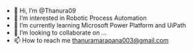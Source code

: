 - 👋 Hi, I’m @Thanura09
- 👀 I’m interested in Robotic Process Automation
- 🌱 I’m currently learning Microsoft Power Platform and UiPath
- 💞️ I’m looking to collaborate on ...
- 📫 How to reach me thanuramarapana003@gmail.com

<!---
Thanura09/Thanura09 is a ✨ special ✨ repository because its `README.md` (this file) appears on your GitHub profile.
You can click the Preview link to take a look at your changes.
--->
